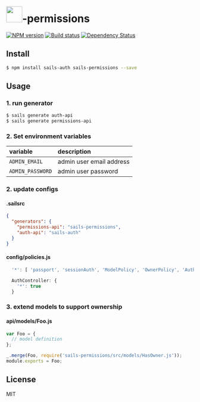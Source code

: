# <img src="http://cdn.tjw.io/images/sails-logo.png" height='43px' />-permissions

[![NPM version][npm-image]][npm-url]
[![Build status][travis-image]][travis-url]
[![Dependency Status][daviddm-image]][daviddm-url]

## Install
```sh
$ npm install sails-auth sails-permissions --save
```

## Usage

### 1. run generator

```sh
$ sails generate auth-api
$ sails generate permissions-api
```

### 2. Set environment variables

| variable | description |
|:---|:---|
| `ADMIN_EMAIL` | admin user email address |
| `ADMIN_PASSWORD` | admin user password |

### 2. update configs

#### .sailsrc
```json
{
  "generators": {
    "permissions-api": "sails-permissions",
    "auth-api": "sails-auth"
  }
}
```

#### config/policies.js
```js
  '*': [ 'passport', 'sessionAuth', 'ModelPolicy', 'OwnerPolicy', 'AuthorizationPolicy' ],

  AuthController: {
    '*': true
  }
```

### 3. extend models to support ownership

#### api/models/Foo.js
```js
var Foo = {
  // model definition
};

_.merge(Foo, require('sails-permissions/src/models/HasOwner.js'));
module.exports = Foo;
```

## License
MIT

[sails-logo]: http://cdn.tjw.io/images/sails-logo.png
[sails-url]: https://sailsjs.org
[npm-image]: https://img.shields.io/npm/v/sails-permissions.svg?style=flat
[npm-url]: https://npmjs.org/package/sails-permissions
[travis-image]: https://img.shields.io/travis/tjwebb/sails-permissions.svg?style=flat
[travis-url]: https://travis-ci.org/tjwebb/sails-permissions
[daviddm-image]: http://img.shields.io/david/tjwebb/sails-permissions.svg?style=flat
[daviddm-url]: https://david-dm.org/tjwebb/sails-permissions
